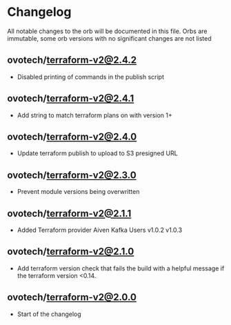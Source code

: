 # Changelog
All notable changes to the orb will be documented in this file.
Orbs are immutable, some orb versions with no significant changes are
not listed

## ovotech/terraform-v2@2.4.2
- Disabled printing of commands in the publish script

## ovotech/terraform-v2@2.4.1
- Add string to match terraform plans on with version 1+

## ovotech/terraform-v2@2.4.0
- Update terraform publish to upload to S3 presigned URL

## ovotech/terraform-v2@2.3.0
- Prevent module versions being overwritten

## ovotech/terraform-v2@2.1.1
- Added Terraform provider Aiven Kafka Users v1.0.2 v1.0.3

## ovotech/terraform-v2@2.1.0
- Add terraform version check that fails the build with a helpful
  message if the terraform version <0.14.

## ovotech/terraform-v2@2.0.0
- Start of the changelog
